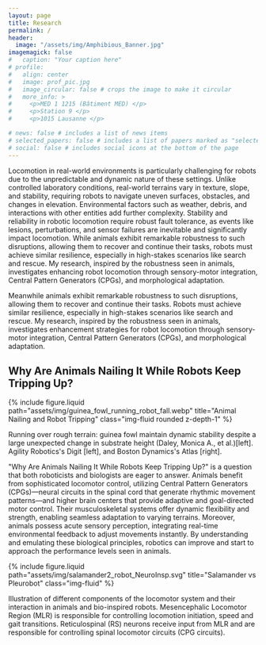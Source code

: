 ```yaml
---
layout: page
title: Research
permalink: /
header:
  image: "/assets/img/Amphibious_Banner.jpg"
imagemagick: false
#   caption: "Your caption here"
# profile:
#   align: center
#   image: prof_pic.jpg
#   image_circular: false # crops the image to make it circular
#   more_info: >
#     <p>MED 1 1215 (Bâtiment MED) </p>
#     <p>Station 9 </p>
#     <p>1015 Lausanne </p>

# news: false # includes a list of news items
# selected_papers: false # includes a list of papers marked as "selected={true}"
# social: false # includes social icons at the bottom of the page
---
```


<!-- ![]() -->




Locomotion in real-world environments is particularly challenging for robots due to the unpredictable and dynamic nature of these settings. Unlike controlled laboratory conditions, real-world terrains vary in texture, slope, and stability, requiring robots to navigate uneven surfaces, obstacles, and changes in elevation. Environmental factors such as weather, debris, and interactions with other entities add further complexity. Stability and reliability in robotic locomotion require robust fault tolerance, as events like lesions, perturbations, and sensor failures are inevitable and significantly impact locomotion. While animals exhibit remarkable robustness to such disruptions, allowing them to recover and continue their tasks, robots must achieve similar resilience, especially in high-stakes scenarios like search and rescue. My research, inspired by the robustness seen in animals, investigates enhancing robot locomotion through sensory-motor integration, Central Pattern Generators (CPGs), and morphological adaptation.

Meanwhile animals exhibit remarkable robustness to such disruptions, allowing them to recover and continue their tasks. Robots must achieve similar resilience, especially in high-stakes scenarios like search and rescue. My research, inspired by the robustness seen in animals, investigates enhancement strategies for robot locomotion through sensory-motor integration, Central Pattern Generators (CPGs), and morphological adaptation.

## Why Are Animals Nailing It While Robots Keep Tripping Up?

<div class="row justify-content-sm-center">
  <div class="col-sm-8 mt-3 mt-md-0">
    {% include figure.liquid path="assets/img/guinea_fowl_running_robot_fall.webp" title="Animal Nailing and Robot Tripping" class="img-fluid rounded z-depth-1" %}
    <p class="caption">
    Running over rough terrain: guinea fowl maintain dynamic stability despite a large unexpected change in substrate height (Daley, Monica A., et al.)[left]. Agility Robotics's Digit [left], and Boston Dynamics's Atlas [right].
    </p> 
  </div>
</div>

"Why Are Animals Nailing It While Robots Keep Tripping Up?" is a question that both roboticists and biologists are eager to answer. Animals benefit from sophisticated locomotor control, utilizing Central Pattern Generators (CPGs)—neural circuits in the spinal cord that generate rhythmic movement patterns—and higher brain centers that provide adaptive and goal-directed motor control. Their musculoskeletal systems offer dynamic flexibility and strength, enabling seamless adaptation to varying terrains. Moreover, animals possess acute sensory perception, integrating real-time environmental feedback to adjust movements instantly. By understanding and emulating these biological principles, robotics can improve and start to approach the performance levels seen in animals.

<div class="row justify-content-sm-center">
  <div class="col-sm-8 mt-3 mt-md-0">
    {% include figure.liquid path="assets/img/salamander2_robot_NeuroInsp.svg" title="Salamander vs Pleurobot" class="img-fluid" %}
  <p class="caption">
    Illustration of different components of the locomotor system and their interaction in animals and bio-inspired robots. Mesencephalic Locomotor Region (MLR) is responsible for controlling locomotion initiation, speed and gait transitions. Reticulospinal (RS) neurons receive input from MLR and are responsible for controlling spinal locomotor circuits (CPG circuits).
  </p> 
  </div>
</div>
